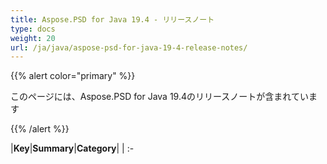 ```yaml
---
title: Aspose.PSD for Java 19.4 - リリースノート
type: docs
weight: 20
url: /ja/java/aspose-psd-for-java-19-4-release-notes/
---
```


{{% alert color="primary" %}} 

このページには、Aspose.PSD for Java 19.4のリリースノートが含まれています

{{% /alert %}} 

|**Key**|**Summary**|**Category**|
| :-